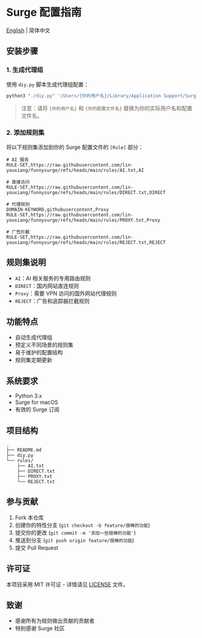 # Surge 配置指南

[English](README.md) | 简体中文

## 安装步骤

### 1. 生成代理组

使用 `diy.py` 脚本生成代理组配置：

```bash
python3 "./diy.py" '/Users/{你的用户名}/Library/Application Support/Surge/Profiles/{你的配置文件名}.conf'
```

> 注意：请将 `{你的用户名}` 和 `{你的配置文件名}` 替换为你的实际用户名和配置文件名。

### 2. 添加规则集

将以下规则集添加到你的 Surge 配置文件的 `[Rule]` 部分：

```text
# AI 服务
RULE-SET,https://raw.githubusercontent.com/lin-youxiang/funnysurge/refs/heads/main/rules/AI.txt,AI

# 直接访问
RULE-SET,https://raw.githubusercontent.com/lin-youxiang/funnysurge/refs/heads/main/rules/DIRECT.txt,DIRECT

# 代理规则
DOMAIN-KEYWORD,githubusercontent,Proxy
RULE-SET,https://raw.githubusercontent.com/lin-youxiang/funnysurge/refs/heads/main/rules/PROXY.txt,Proxy

# 广告拦截
RULE-SET,https://raw.githubusercontent.com/lin-youxiang/funnysurge/refs/heads/main/rules/REJECT.txt,REJECT
```

## 规则集说明

- `AI`：AI 相关服务的专用路由规则
- `DIRECT`：国内网站直连规则
- `Proxy`：需要 VPN 访问的国外网站代理规则
- `REJECT`：广告和追踪器拦截规则

## 功能特点

- 自动生成代理组
- 预定义不同场景的规则集
- 易于维护的配置结构
- 规则集定期更新

## 系统要求

- Python 3.x
- Surge for macOS
- 有效的 Surge 订阅

## 项目结构

```
.
├── README.md
├── diy.py
└── rules/
    ├── AI.txt
    ├── DIRECT.txt
    ├── PROXY.txt
    └── REJECT.txt
```

## 参与贡献

1. Fork 本仓库
2. 创建你的特性分支 (`git checkout -b feature/很棒的功能`)
3. 提交你的更改 (`git commit -m '添加一些很棒的功能'`)
4. 推送到分支 (`git push origin feature/很棒的功能`)
5. 提交 Pull Request

## 许可证

本项目采用 MIT 许可证 - 详情请见 [LICENSE](LICENSE) 文件。

## 致谢

- 感谢所有为规则做出贡献的贡献者
- 特别感谢 Surge 社区